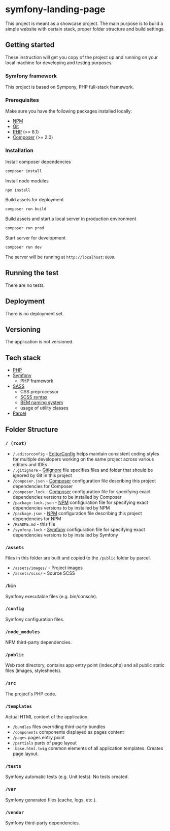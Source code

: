 # symfony-landing-page

This project is meant as a showcase project. The main purpose is to build a simple website with certain stack, proper folder structure and build settings.

## Getting started

These instruction will get you copy of the project up and running on your local machine for developing and testing purposes.

### Symfony framework

This project is based on Sympony, PHP full-stack framework.

### Prerequisites

Make sure you have the following packages installed locally:

-   [NPM](https://nodejs.org/)
-   [Git](https://git-scm.com/)
-   [PHP](https://www.php.net) (>= 8.1)
-   [Composer](https://getcomposer.org/) (>= 2.0)

### Installation

Install composer dependencies

```sh
composer install
```

Install node modules

```sh
npm install
```

Build assets for deployment

```sh
composer run build
```

Build assets and start a local server in production environment

```sh
composer run prod
```

Start server for development

```sh
composer run dev
```

The server will be running at `http://localhost:8000`.

## Running the test

There are no tests.

## Deployment

There is no deployment set.

## Versioning

The application is not versioned.

## Tech stack

-   [PHP](https://www.php.net)
-   [Symfony](https://symfony.com/)
    -   PHP framework
-   [SASS](https://sass-lang.com/)
    -   CSS preprocessor
    -   [SCSS syntax](https://sass-lang.com/documentation/syntax)
    -   [BEM naming system](https://getbem.com/)
    -   usage of utility classes
-   [Parcel](https://parceljs.org/)

## Folder Structure

### `/ (root)`

-   `/.editorconfig` - [EditorConfig](https://editorconfig.org/) helps maintain consistent coding styles for multiple developers working on the same project across various editors and IDEs
-   `/.gitignore` - [Gitignore](https://git-scm.com/docs/gitignore) file specifies files and folder that should be ignored by Git in this project
-   `/composer.json` - [Composer](https://getcomposer.org/) configuration file describing this project dependencies for Composer
-   `/composer.lock` - [Composer](https://getcomposer.org/doc/01-basic-usage.md#installing-dependencies) configuration file for specifying exact dependencies versions to be installed by Composer
-   `/package-lock.json` - [NPM](https://docs.npmjs.com/cli/v9/configuring-npm/package-lock-json) configuration file for specifying exact dependencies versions to by installed by NPM
-   `/package.json` - [NPM](https://docs.npmjs.com/cli/v9/configuring-npm/package-json) configuration file describing this project dependencies for NPM
-   `/README.md` - this file
-   `/symfony.lock` - [Symfony](https://symfony.com/) configuration file for specifying exact dependencies versions to by installed by Symfony

### `/assets`

Files in this folder are built and copied to the `/public` folder by parcel.

-   `/assets/images/` - Project images
-   `/assets/scss/` - Source SCSS

### `/bin`

Symfony executable files (e.g. bin/console).

### `/config`

Symfony configuration files.

### `/node_modules`

NPM third-party dependencies.

### `/public`

Web root directory, contains app entry point (index.php) and all public static files (images, stylesheets).

### `/src`

The project's PHP code.

### `/templates`

Actual HTML content of the application.

-   `/bundles` files overriding third-party bundles
-   `/components` components displayed as pages content
-   `/pages` pages entry point
-   `/partials` parts of page layout
-   `.base.html.twig` common elements of all application templates. Creates page layout.

### `/tests`

Symfony automatic tests (e.g. Unit tests). No tests created.

### `/var`

Symfony generated files (cache, logs, etc.).

### `/vendor`

Symfony third-party dependencies.
